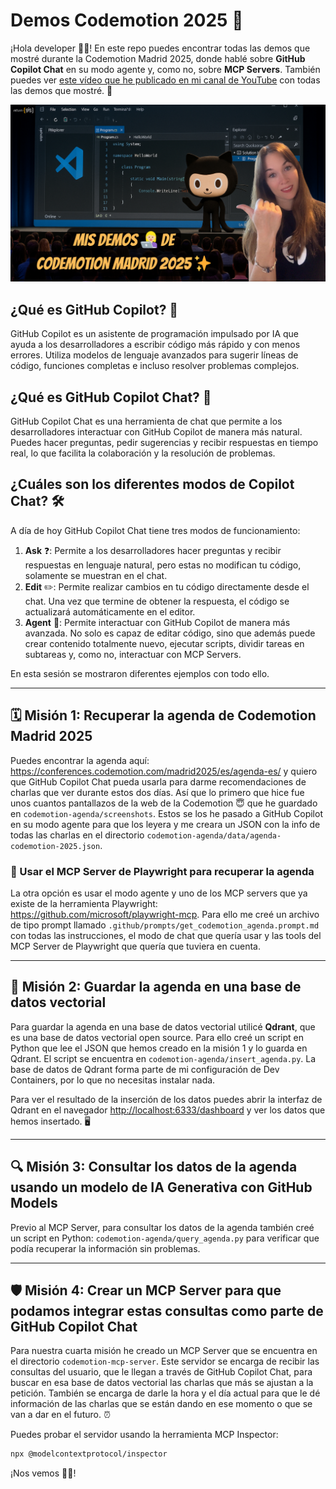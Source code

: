 # Demos Codemotion 2025 🚀

¡Hola developer 👋🏻! En este repo puedes encontrar todas las demos que mostré durante la Codemotion Madrid 2025, donde hablé sobre **GitHub Copilot Chat** en su modo agente y, como no, sobre **MCP Servers**. También puedes ver [este vídeo que he publicado en mi canal de YouTube](https://youtu.be/wvtoy_z99xI) con todas las demos que mostré. 🎥

[![Codemotion Madrid 2025](images/mis%20demos%20de%20codemotion%20madrid%202025.png)](https://youtu.be/wvtoy_z99xI)

## ¿Qué es GitHub Copilot? 🤖

GitHub Copilot es un asistente de programación impulsado por IA que ayuda a los desarrolladores a escribir código más rápido y con menos errores. Utiliza modelos de lenguaje avanzados para sugerir líneas de código, funciones completas e incluso resolver problemas complejos.

## ¿Qué es GitHub Copilot Chat? 💬

GitHub Copilot Chat es una herramienta de chat que permite a los desarrolladores interactuar con GitHub Copilot de manera más natural. Puedes hacer preguntas, pedir sugerencias y recibir respuestas en tiempo real, lo que facilita la colaboración y la resolución de problemas.

## ¿Cuáles son los diferentes modos de Copilot Chat? 🛠️

A día de hoy GitHub Copilot Chat tiene tres modos de funcionamiento:
1. **Ask** ❓: Permite a los desarrolladores hacer preguntas y recibir respuestas en lenguaje natural, pero estas no modifican tu código, solamente se muestran en el chat.
2. **Edit** ✏️: Permite realizar cambios en tu código directamente desde el chat. Una vez que termine de obtener la respuesta, el código se actualizará automáticamente en el editor.
3. **Agent** 🤝: Permite interactuar con GitHub Copilot de manera más avanzada. No solo es capaz de editar código, sino que además puede crear contenido totalmente nuevo, ejecutar scripts, dividir tareas en subtareas y, como no, interactuar con MCP Servers.

En esta sesión se mostraron diferentes ejemplos con todo ello.

---

## 🗓️ Misión 1: Recuperar la agenda de Codemotion Madrid 2025

Puedes encontrar la agenda aquí: https://conferences.codemotion.com/madrid2025/es/agenda-es/ y quiero que GitHub Copilot Chat pueda usarla para darme recomendaciones de charlas que ver durante estos dos días. Así que lo primero que hice fue unos cuantos pantallazos de la web de la Codemotion 😇 que he guardado en `codemotion-agenda/screenshots`. Estos se los he pasado a GitHub Copilot en su modo agente para que los leyera y me creara un JSON con la info de todas las charlas en el directorio `codemotion-agenda/data/agenda-codemotion-2025.json`.

### 🤖 Usar el MCP Server de Playwright para recuperar la agenda

La otra opción es usar el modo agente y uno de los MCP servers que ya existe de la herramienta Playwright: https://github.com/microsoft/playwright-mcp. Para ello me creé un archivo de tipo prompt llamado `.github/prompts/get_codemotion_agenda.prompt.md` con todas las instrucciones, el modo de chat que quería usar y las tools del MCP Server de Playwright que quería que tuviera en cuenta.

---

## 🧠 Misión 2: Guardar la agenda en una base de datos vectorial

Para guardar la agenda en una base de datos vectorial utilicé **Qdrant**, que es una base de datos vectorial open source. Para ello creé un script en Python que lee el JSON que hemos creado en la misión 1 y lo guarda en Qdrant. El script se encuentra en `codemotion-agenda/insert_agenda.py`. La base de datos de Qdrant forma parte de mi configuración de Dev Containers, por lo que no necesitas instalar nada. 

Para ver el resultado de la inserción de los datos puedes abrir la interfaz de Qdrant en el navegador [http://localhost:6333/dashboard](http://localhost:6333/dashboard) y ver los datos que hemos insertado. 🖥️

---

## 🔍 Misión 3: Consultar los datos de la agenda usando un modelo de IA Generativa con GitHub Models

Previo al MCP Server, para consultar los datos de la agenda también creé un script en Python: `codemotion-agenda/query_agenda.py` para verificar que podía recuperar la información sin problemas.

---

## 🛡️ Misión 4: Crear un MCP Server para que podamos integrar estas consultas como parte de GitHub Copilot Chat

Para nuestra cuarta misión he creado un MCP Server que se encuentra en el directorio `codemotion-mcp-server`. Este servidor se encarga de recibir las consultas del usuario, que le llegan a través de GitHub Copilot Chat, para buscar en esa base de datos vectorial las charlas que más se ajustan a la petición. También se encarga de darle la hora y el día actual para que le dé información de las charlas que se están dando en ese momento o que se van a dar en el futuro. ⏰

Puedes probar el servidor usando la herramienta MCP Inspector:

```bash
npx @modelcontextprotocol/inspector
```

¡Nos vemos 👋🏻!
